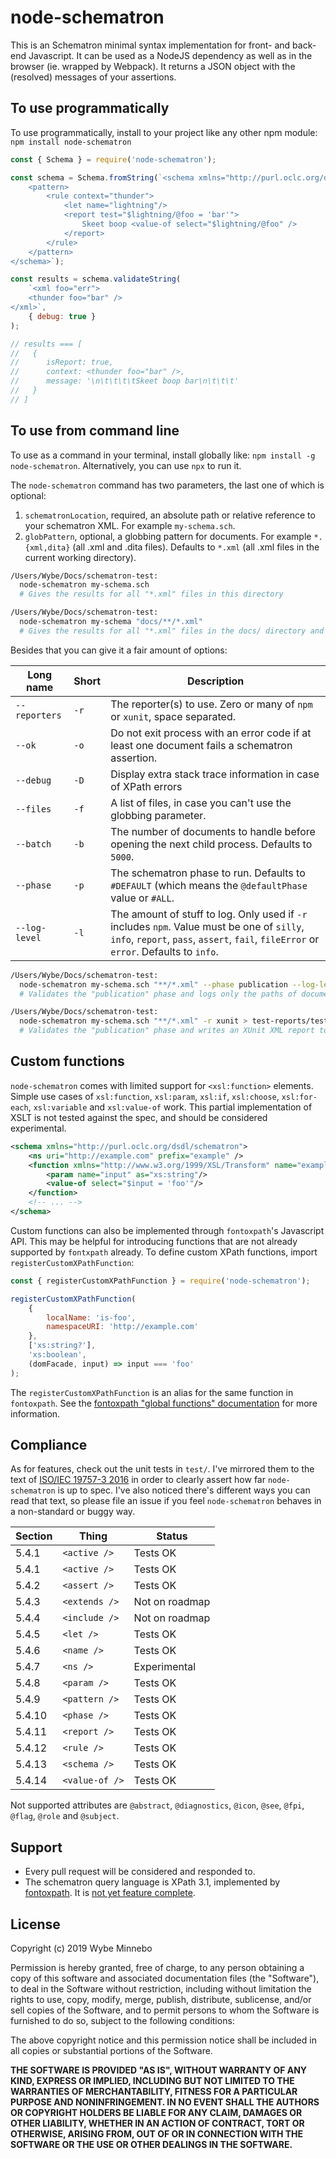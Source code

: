 # node-schematron

This is an Schematron minimal syntax implementation for front- and back-end Javascript. It can be used as
a NodeJS dependency as well as in the browser (ie. wrapped by Webpack). It returns a JSON object with the (resolved)
messages of your assertions.

## To use programmatically

To use programmatically, install to your project like any other npm module: `npm install node-schematron`

```js
const { Schema } = require('node-schematron');

const schema = Schema.fromString(`<schema xmlns="http://purl.oclc.org/dsdl/schematron">
	<pattern>
		<rule context="thunder">
			<let name="lightning"/>
			<report test="$lightning/@foo = 'bar'">
				Skeet boop <value-of select="$lightning/@foo" />
			</report>
		</rule>
	</pattern>
</schema>`);

const results = schema.validateString(
	`<xml foo="err">
	<thunder foo="bar" />
</xml>`,
	{ debug: true }
);

// results === [
//   {
//      isReport: true,
//      context: <thunder foo="bar" />,
//      message: '\n\t\t\t\tSkeet boop bar\n\t\t\t'
//   }
// ]
```

## To use from command line

To use as a command in your terminal, install globally like: `npm install -g node-schematron`. Alternatively, you can
use `npx` to run it.

The `node-schematron` command has two parameters, the last one of which is optional:

1. `schematronLocation`, required, an absolute path or relative reference to your schematron XML. For example
   `my-schema.sch`.
2. `globPattern`, optional, a globbing pattern for documents. For example `*.{xml,dita}` (all .xml and .dita files).
   Defaults to `*.xml` (all .xml files in the current working directory).

```sh
/Users/Wybe/Docs/schematron-test:
  node-schematron my-schema.sch
  # Gives the results for all "*.xml" files in this directory
```

```sh
/Users/Wybe/Docs/schematron-test:
  node-schematron my-schema "docs/**/*.xml"
  # Gives the results for all "*.xml" files in the docs/ directory and all subdirectories
```

Besides that you can give it a fair amount of options:

| Long name     | Short | Description                                                                                                                                                                         |
| ------------- | ----- | ----------------------------------------------------------------------------------------------------------------------------------------------------------------------------------- |
| `--reporters` | `-r`  | The reporter(s) to use. Zero or many of `npm` or `xunit`, space separated.                                                                                                          |
| `--ok`        | `-o`  | Do not exit process with an error code if at least one document fails a schematron assertion.                                                                                       |
| `--debug`     | `-D`  | Display extra stack trace information in case of XPath errors                                                                                                                       |
| `--files`     | `-f`  | A list of files, in case you can't use the globbing parameter.                                                                                                                      |
| `--batch`     | `-b`  | The number of documents to handle before opening the next child process. Defaults to `5000`.                                                                                        |
| `--phase`     | `-p`  | The schematron phase to run. Defaults to `#DEFAULT` (which means the `@defaultPhase` value or `#ALL`.                                                                               |
| `--log-level` | `-l`  | The amount of stuff to log. Only used if `-r` includes `npm`. Value must be one of `silly`, `info`, `report`, `pass`, `assert`, `fail`, `fileError` or `error`. Defaults to `info`. |

```sh
/Users/Wybe/Docs/schematron-test:
  node-schematron my-schema.sch "**/*.xml" --phase publication --log-level fail
  # Validates the "publication" phase and logs only the paths of documents that fail
```

```sh
/Users/Wybe/Docs/schematron-test:
  node-schematron my-schema.sch "**/*.xml" -r xunit > test-reports/test-report.xml
  # Validates the "publication" phase and writes an XUnit XML report to file
```

## Custom functions

`node-schematron` comes with limited support for `<xsl:function>` elements. Simple use cases of `xsl:function`,
`xsl:param`, `xsl:if`, `xsl:choose`, `xsl:for-each`, `xsl:variable` and `xsl:value-of` work. This partial implementation
of XSLT is not tested against the spec, and should be considered experimental.

```xml
<schema xmlns="http://purl.oclc.org/dsdl/schematron">
	<ns uri="http://example.com" prefix="example" />
	<function xmlns="http://www.w3.org/1999/XSL/Transform" name="example:is-foo" as="xs:boolean">
		<param name="input" as="xs:string"/>
		<value-of select="$input = 'foo'"/>
	</function>
	<!-- ... -->
</schema>

```

Custom functions can also be implemented through `fontoxpath`'s Javascript API. This may be helpful for introducing
functions that are not already supported by `fontxpath` already. To define custom XPath functions, import
`registerCustomXPathFunction`:

```js
const { registerCustomXPathFunction } = require('node-schematron');

registerCustomXPathFunction(
	{
		localName: 'is-foo',
		namespaceURI: 'http://example.com'
	},
	['xs:string?'],
	'xs:boolean',
	(domFacade, input) => input === 'foo'
);
```

The `registerCustomXPathFunction` is an alias for the same function in `fontoxpath`. See the
[fontoxpath "global functions" documentation](https://github.com/FontoXML/fontoxpath#global-functions) for more
information.

## Compliance

As for features, check out the unit tests in `test/`. I've mirrored them to the text of [ISO/IEC 19757-3 2016](./docs/c055982_ISO_IEC_19757-3_2016.pdf) in order to clearly assert how far `node-schematron` is up to spec.
I've also noticed there's different ways you can read that text, so please file an issue if you feel `node-schematron`
behaves in a non-standard or buggy way.

| Section | Thing          | Status         |
| ------- | -------------- | -------------- |
| 5.4.1   | `<active />`   | Tests OK       |
| 5.4.1   | `<active />`   | Tests OK       |
| 5.4.2   | `<assert />`   | Tests OK       |
| 5.4.3   | `<extends />`  | Not on roadmap |
| 5.4.4   | `<include />`  | Not on roadmap |
| 5.4.5   | `<let />`      | Tests OK       |
| 5.4.6   | `<name />`     | Tests OK       |
| 5.4.7   | `<ns />`       | Experimental   |
| 5.4.8   | `<param />`    | Tests OK       |
| 5.4.9   | `<pattern />`  | Tests OK       |
| 5.4.10  | `<phase />`    | Tests OK       |
| 5.4.11  | `<report />`   | Tests OK       |
| 5.4.12  | `<rule />`     | Tests OK       |
| 5.4.13  | `<schema />`   | Tests OK       |
| 5.4.14  | `<value-of />` | Tests OK       |

Not supported attributes are `@abstract`, `@diagnostics`, `@icon`, `@see`, `@fpi`, `@flag`, `@role` and `@subject`.

## Support

-   Every pull request will be considered and responded to.
-   The schematron query language is XPath 3.1, implemented by [fontoxpath](https://www.npmjs.com/package/fontoxpath). It
    is [not yet feature complete](https://documentation.fontoxml.com/editor/latest/xpath-25591894.html).

## License

Copyright (c) 2019 Wybe Minnebo

Permission is hereby granted, free of charge, to any person obtaining a copy of this software and associated
documentation files (the "Software"), to deal in the Software without restriction, including without limitation the
rights to use, copy, modify, merge, publish, distribute, sublicense, and/or sell copies of the Software, and to permit
persons to whom the Software is furnished to do so, subject to the following conditions:

The above copyright notice and this permission notice shall be included in all copies or substantial portions of the
Software.

**THE SOFTWARE IS PROVIDED "AS IS", WITHOUT WARRANTY OF ANY KIND, EXPRESS OR IMPLIED, INCLUDING BUT NOT LIMITED TO THE
WARRANTIES OF MERCHANTABILITY, FITNESS FOR A PARTICULAR PURPOSE AND NONINFRINGEMENT. IN NO EVENT SHALL THE AUTHORS OR
COPYRIGHT HOLDERS BE LIABLE FOR ANY CLAIM, DAMAGES OR OTHER LIABILITY, WHETHER IN AN ACTION OF CONTRACT, TORT OR
OTHERWISE, ARISING FROM, OUT OF OR IN CONNECTION WITH THE SOFTWARE OR THE USE OR OTHER DEALINGS IN THE SOFTWARE.**
